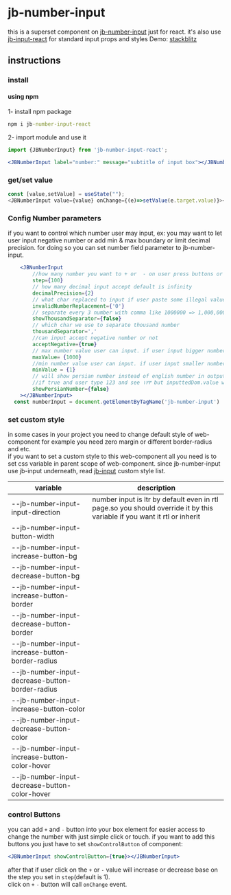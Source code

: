 # jb-number-input

this is a superset component on [jb-number-input](https://github.com/javadbat/jb-number-input) just for react.
it's also use [jb-input-react](https://github.com/javadbat/jb-input-react) for standard input props and styles
Demo: [stackblitz](https://stackblitz.com/edit/jb-number-input-react?file=src%2FApp.tsx) 
## instructions

### install

#### using npm

1- install npm package
```cmd
npm i jb-number-input-react
```

2- import module and use it

```jsx
import {JBNumberInput} from 'jb-number-input-react';

<JBNumberInput label="number:" message="subtitle of input box"></JBNumberInput>

```
### get/set value

```js
const [value,setValue] = useState("");
<JBNumberInput value={value} onChange={(e)=>setValue(e.target.value)}></JBNumberInput>
```
### Config Number parameters

if you want to control which number user may input, ex: you may want to let user input negative number or add min & max boundary or limit decimal precision. for doing so you can set number field parameter to jb-number-input.    

```jsx
    <JBNumberInput
        //how many number you want to + or  - on user press buttons or use arrow keys default is 1
        step={100}
        // how many decimal input accept default is infinity
        decimalPrecision={2}
        // what char replaced to input if user paste some illegal value default is '' (empty string)
        invalidNumberReplacement={'0'}
        // separate every 3 number with comma like 1000000 => 1,000,000
        showThousandSeparator={false}
        // which char we use to separate thousand number
        thousandSeparator=','
        //can input accept negative number or not
        acceptNegative={true}
        // max number value user can input. if user input bigger number it will be set to max
        maxValue= {1000}
        //min number value user can input. if user input smaller number it will be set to this value.
        minValue = {1}
        // will show persian number instead of english number in output but original input value remain in english char
        //if true and user type 123 and see ۱۲۳ but inputtedDom.value will be 123
        showPersianNumber={false}
    ></JBNumberInput>
  const numberInput = document.getElementByTagName('jb-number-input')

```

### set custom style

in some cases in your project you need to change default style of web-component for example you need zero margin or different border-radius and etc.    
if you want to set a custom style to this web-component all you need is to set css variable in parent scope of web-component.
since jb-number-input use jb-input underneath, read [jb-input](https://github.com/javadbat/jb-input) custom style list.

| variable                                       | description |
|------------------------------------------------|-------------|
| --jb-number-input-input-direction              | number input is ltr by default even in rtl page.so you should override it by this variable if you want it rtl or inherit |
| --jb-number-input-button-width                 | |
| --jb-number-input-increase-button-bg           | |
| --jb-number-input-decrease-button-bg           | |
| --jb-number-input-increase-button-border       | |
| --jb-number-input-decrease-button-border       | |
| --jb-number-input-increase-button-border-radius| |
| --jb-number-input-decrease-button-border-radius| |
| --jb-number-input-increase-button-color        | |
| --jb-number-input-decrease-button-color        | |
| --jb-number-input-increase-button-color-hover  | |
| --jb-number-input-decrease-button-color-hover  | |

### control Buttons
you can add `+` and `-` button into your box element for easier access to change the number with just simple click or touch.
if you want to add this buttons you just have to set `showControlButton` of component:

```jsx
<JBNumberInput showControlButton={true}></JBNumberInput>
```
after that if user click on the `+` or `-` value will increase or decrease base on the step you set in `step`(default is 1).    
click on `+` `-` button will call `onChange` event.